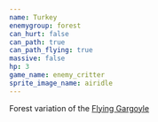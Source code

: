 ```yaml
---
name: Turkey
enemygroup: forest
can_hurt: false
can_path: true
can_path_flying: true
massive: false
hp: 3
game_name: enemy_critter
sprite_image_name: airidle
---
```


Forest variation of the [Flying Gargoyle](#enemy-gargoyle-flying)

